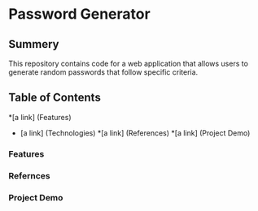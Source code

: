 # Password Generator

## Summery

This repository contains code for a web application that allows users to generate random passwords that follow specific criteria.

## Table of Contents

*[a link] (Features)
* [a link] (Technologies)
*[a link] (References)
*[a link] (Project Demo)

### Features

### Refernces

### Project Demo


